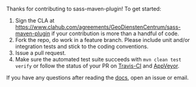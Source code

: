 Thanks for contributing to sass-maven-plugin!  To get started:

1. Sign the CLA at https://www.clahub.com/agreements/GeoDienstenCentrum/sass-maven-plugin if your contribution is more than a handful of code.
2. Fork the repo, do work in a feature branch. Please include unit and/or integration tests and stick to the coding conventions.
3. Issue a pull request.
4. Make sure the automated test suite succeeds with `mvn clean test verify` or follow the status of your PR on [Travis-CI](https://travis-ci.org/GeoDienstenCentrum/sass-maven-plugin) and [AppVeyor](https://ci.appveyor.com/project/mprins/sass-maven-plugin).


If you have any questions after reading the [docs](https://geodienstencentrum.github.io/sass-maven-plugin/development.html), open an issue or email.
